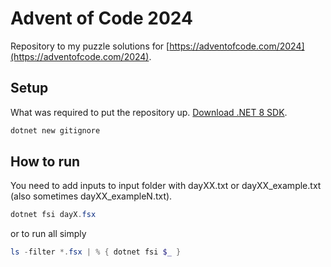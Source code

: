 # Advent of Code 2024

Repository to my puzzle solutions for [https://adventofcode.com/2024](https://adventofcode.com/2024).

## Setup

What was required to put the repository up. [Download .NET 8 SDK](https://dotnet.microsoft.com/en-us/download/dotnet/8.0).

```powershell
dotnet new gitignore
```

## How to run

You need to add inputs to input folder with dayXX.txt or dayXX_example.txt (also sometimes dayXX_exampleN.txt).

```powershell
dotnet fsi dayX.fsx
```

or to run all simply 
```powershell
ls -filter *.fsx | % { dotnet fsi $_ }
```